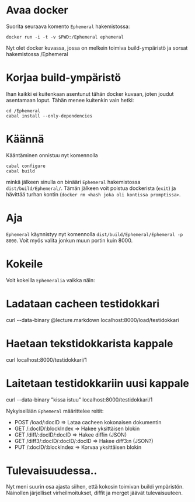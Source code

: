 # Avaa docker

Suorita seuraava komento `Ephemeral` hakemistossa: 

    docker run -i -t -v $PWD:/Ephemeral ephemeral

Nyt olet docker kuvassa, jossa on melkein toimiva build-ympäristö
ja sorsat hakemistossa /Ephemeral

# Korjaa build-ympäristö

Ihan kaikki ei kuitenkaan asentunut tähän docker kuvaan, joten
joudut asentamaan loput. Tähän menee kuitenkin vain hetki:

    cd /Ephemeral
    cabal install --only-dependencies

# Käännä

Kääntäminen onnistuu nyt komennolla

    cabal configure
    cabal build

minkä jälkeen sinulla on binääri `Ephemeral` 
hakemistossa `dist/build/Ephemeral/`. Tämän
jälkeen voit poistua dockerista (`exit`) ja
hävittää turhan kontin (`docker rm <hash joka oli kontissa
promptissa>`.

# Aja

`Ephemeral` käynnistyy nyt komennolla `dist/build/Ephemeral/Ephemeral -p
 8000`. Voit myös valita jonkun muun portin kuin 8000.

# Kokeile

Voit kokeilla `Ephemeralia` vaikka näin:

   # Ladataan cacheen testidokkari
   curl --data-binary @lecture.markdown localhost:8000/load/testidokkari

   # Haetaan tekstidokkarista kappale
   curl localhost:8000/testidokkari/1

   # Laitetaan testidokkariin uusi kappale
   curl --data-binary "kissa istuu" localhost:8000/testidokkari/1

Nykyisellään `Ephemeral` määrittelee reitit:

* POST /load/:docID                => Lataa cacheen kokonaisen dokumentin
* GET  /:docID/:blockIndex         => Hakee yksittäisen blokin
* GET  /diff/:docID/:docID         => Hakee diffin (JSON)
* GET  /diff3/:docID/:docID/:docID => Hakee diff3:n (JSON?)
* PUT  /:docID/:blockIndex         => Korvaa yksittäisen blokin


# Tulevaisuudessa..

Nyt meni suurin osa ajasta siihen, että kokosin toimivan buildi
ympäristön. Näinollen järjelliset virheilmoitukset, diffit ja merget
jäävät tulevaisuuteen.

